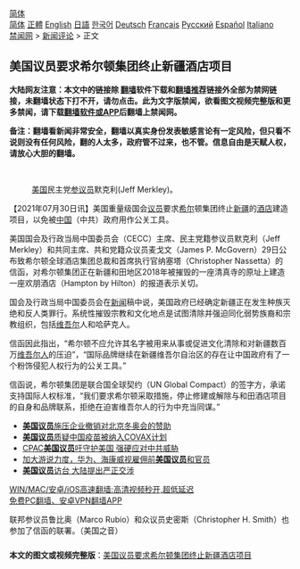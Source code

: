  <!-- 面包屑导航 --> <div class="breadcrumb"><!-- GTranslate: https://gtranslate.io/ -->  <div class="switcher notranslate">  <div class="selected">  <a href="#" onclick="return false;"> 简体</a>  </div>  <div class="option">  <a href="https://www.bannedbook.org" onclick="doGTranslate('zh-CN|zh-CN');jQuery('div.switcher div.selected a').html(jQuery(this).html());return false;" title="简体中文" class="nturl selected"> 简体</a>  <a href="https://www.bannedbook.org/zh-tw/" onclick="doGTranslate('zh-CN|zh-TW');jQuery('div.switcher div.selected a').html(jQuery(this).html());return false;" title="繁體中文" class="nturl"> 正體</a>  <a href="https://www.bannedbook.org/en/" onclick="doGTranslate('zh-CN|en');jQuery('div.switcher div.selected a').html(jQuery(this).html());return false;" title="English" class="nturl"> English</a>  <a href="https://www.bannedbook.org/ja/" onclick="doGTranslate('zh-CN|ja');jQuery('div.switcher div.selected a').html(jQuery(this).html());return false;" title="日本語" class="nturl"> 日語</a>  <a href="https://www.bannedbook.org/ko/" onclick="doGTranslate('zh-CN|ko');jQuery('div.switcher div.selected a').html(jQuery(this).html());return false;" title="한국어" class="nturl"> 한국어</a>  <a href="https://www.bannedbook.org/de/" onclick="doGTranslate('zh-CN|de');jQuery('div.switcher div.selected a').html(jQuery(this).html());return false;" title="Deutsch" class="nturl"> Deutsch</a>  <a href="https://www.bannedbook.org/fr/" onclick="doGTranslate('zh-CN|fr');jQuery('div.switcher div.selected a').html(jQuery(this).html());return false;" title="Français" class="nturl"> Français</a>  <a href="https://www.bannedbook.org/ru/" onclick="doGTranslate('zh-CN|ru');jQuery('div.switcher div.selected a').html(jQuery(this).html());return false;" title="Русский" class="nturl"> Русский</a>  <a href="https://www.bannedbook.org/es/" onclick="doGTranslate('zh-CN|es');jQuery('div.switcher div.selected a').html(jQuery(this).html());return false;" title="Español" class="nturl"> Español</a>  <a href="https://www.bannedbook.org/it/" onclick="doGTranslate('zh-CN|it');jQuery('div.switcher div.selected a').html(jQuery(this).html());return false;" title="Italiano" class="nturl"> Italiano</a>  </div>  </div>      <div class='breadcrumb-sub'><!-- Breadcrumb NavXT 6.3.0 --> <a href="https://www.bannedbook.org/" class="home">禁闻网</a> &gt; <a href="https://www.bannedbook.org/bnews/comments/" class="category">新闻评论</a> &gt; 正文</div></div><h2>美国议员要求希尔顿集团终止新疆酒店项目</h2> <p class="notice"><b>大陆网友注意：本文中的链接除 <a href="https://github.com/bannedbook/fanqiang" >翻墙</a>软件下载和<a href="https://github.com/killgcd/justmysocks/blob/master/README.md">翻墙推荐</a>链接外全部为禁网链接，未翻墙状态下打不开，请勿点击。此为文字版禁闻，欲看图文视频完整版和更多禁闻，请下载<a href="https://github.com/bannedbook/fanqiang">翻墙软件或APP</a>后翻墙上禁闻网。</p><p>备注：翻墙看新闻非常安全，翻墙以真实身份发表敏感言论有一定风险，但只看不说则没有任何风险，翻的人太多，政府管不过来，也不管。信息自由是天赋人权，请放心大胆的翻墙。</b></p>  <div class="entry"> <br /> <figure><a href="https://i2.wp.com/upload-images-bucket-v64rleca837do.s3.eu-west-1.amazonaws.com/wp-content/uploads/2021/07/30012456/f7d4a0dd-4b1e-4d17-80ea-9ffe1fa37d1f.jpeg?fit=620%2C348&#038;ssl=1" data-caption="美国民主党参议员默克利(Jeff Merkley)。"></a><figcaption class="wp-caption-text"><a href="https://www.bannedbook.org/bnews/tag/%e7%be%8e%e5%9b%bd/" class="st_tag internal_tag" rel="tag" title="标签 美国 下的日志">美国</a>民主党<a href="https://www.bannedbook.org/bnews/tag/%e5%8f%82%e8%ae%ae%e5%91%98/" class="st_tag internal_tag" rel="tag" title="标签 参议员 下的日志">参议员</a>默克利(Jeff Merkley)。</figcaption></figure> <p>【2021年07月30日讯】美国重量级国会<a href="https://www.bannedbook.org/bnews/tag/%e8%ae%ae%e5%91%98/" class="st_tag internal_tag" rel="tag" title="标签 议员 下的日志">议员</a>要求<a href="https://www.bannedbook.org/bnews/tag/%E5%B8%8C%E5%B0%94/" class="st_tag internal_tag" rel="tag" title="标签 希尔 下的日志">希尔</a>顿集团终止<a href="https://www.bannedbook.org/bnews/tag/%e6%96%b0%e7%96%86/" class="st_tag internal_tag" rel="tag" title="标签 新疆 下的日志">新疆</a>的<a href="https://www.bannedbook.org/bnews/tag/%e9%85%92%e5%ba%97/" class="st_tag internal_tag" rel="tag" title="标签 酒店 下的日志">酒店</a>建造项目，以免被<span class='wp_keywordlink_affiliate'><a href="https://www.bannedbook.org/" title="中国" target="_blank">中国</a></span>（中共）政府用作公关工具。</p> <p>美国国会及行政当局中国委员会（CECC）主席、民主党籍参议员默克利（Jeff Merkley）和共同主席、共和党籍众议员麦戈文（James P. McGovern）29日公布致希尔顿全球酒店集团总裁和首席执行官纳塞塔（Christopher Nassetta）的信函，对希尔顿集团正在新疆和田地区2018年被摧毁的一座清真寺的原址上建造一座欢朋酒店（Hampton by Hilton）的报道表示关切。</p>  <p>国会及行政当局中国委员会在<span class='wp_keywordlink_affiliate'><a href="https://www.bannedbook.org/" title="新闻">新闻</a></span>稿中说，美国政府已经确定新疆正在发生种族灭绝和反人类罪行。系统性摧毁宗教和文化地点是试图清除并强迫同化弱势族裔和宗教组织，包括<a href="https://www.bannedbook.org/bnews/tag/%E7%BB%B4%E5%90%BE%E5%B0%94/" class="st_tag internal_tag" rel="tag" title="标签 维吾尔 下的日志">维吾尔</a>人和哈萨克人。</p> <p>信函因此指出，“希尔顿不应允许其名字被用来从事或促进文化清除和对新疆数百万<a href="https://www.bannedbook.org/bnews/tag/%E7%BB%B4%E5%90%BE%E5%B0%94%E4%BA%BA/" class="st_tag internal_tag" rel="tag" title="标签 维吾尔人 下的日志">维吾尔人</a>的压迫”，“国际品牌继续在新疆维吾尔自治区的存在让中国政府有了一个粉饰侵犯人权行为的公关工具。”</p>  <p>信函说，希尔顿集团是联合国全球契约（UN Global Compact）的签字方，承诺支持国际人权标准，“我们要求希尔顿采取措施，停止修建或解除与和田酒店项目的自身和品牌联系，拒绝在迫害维吾尔人的行为中充当同谋。”</p> <ul class='op-related-articles' title='相关阅读'> <li><a href='https://www.bannedbook.org/bnews/baitai/20210728/1595868.html' target='_blank'><b>美国议员</b>施压企业撤销对北京冬奥会的赞助</a></li> <li><a href='https://www.bannedbook.org/bnews/baitai/20210714/1587028.html' target='_blank'><b>美国议员</b>质疑中国疫苗被纳入COVAX计划</a></li> <li><a href='https://www.bannedbook.org/bnews/bannedvideo/20210712/1585256.html' target='_blank'>CPAC<b>美国议员</b>吁守护美国 强硬应对中共威胁</a></li> <li><a href='https://www.bannedbook.org/bnews/headline/20210709/1583344.html' target='_blank'>加大游说力度，华为、海康威视雇佣前<b>美国议员</b>和官员</a></li> <li><a href='https://www.bannedbook.org/bnews/baitai/20210608/1562174.html' target='_blank'><b>美国议员</b>访台 大陆提出严正交涉</a></li> </ul> <p class="texttj"> <a href="https://github.com/bannedbook/fanqiang/wiki/V2ray%E6%9C%BA%E5%9C%BA" target="_blank">WIN/MAC/安卓/iOS高速翻墙:高清视频秒开,超低延迟</a><br/> <a href="https://github.com/bannedbook/fanqiang/wiki/%E7%A6%81%E9%97%BB%E7%BD%91%E5%AE%89%E5%8D%93%E7%BF%BB%E5%A2%99%E6%96%B0%E9%97%BBAPP" target="_blank">免费PC翻墙、安卓VPN翻墙APP</a></p> <p>联邦参议员鲁比奥（Marco Rubio）和众议员史密斯（Christopher H. Smith）也参加了信函的联署。（美国之音）</p><a name='sharetosocial'></a>  <div style="margin-bottom:5px;padding-bottom:5px;clear:both"> <div id="archive-pix-1" class="banner-ads"> <!-- AuctionX Display platform tag START --> <div id="26318x728x90x621x_ADSLOT2" clicktrack="%%CLICK_URL_ESC%%"></div> <!-- AuctionX Display platform tag END --> </div> <div id="archive-pix-2" class="banner-ads"> <!-- AuctionX Display platform tag START --> <div id="26315x300x250x621x_ADSLOT2" clicktrack="%%CLICK_URL_ESC%%"></div> <!-- AuctionX Display platform tag END --> </div> </div>  <div id="archive-pix-1" class="banner-ads"> <!-- AuctionX Display platform tag START --> <div id="26318x728x90x621x_ADSLOT3" clicktrack="%%CLICK_URL_ESC%%"></div> <!-- AuctionX Display platform tag END --> </div> <div><b>本文的图文或视频完整版</b>：<a href='https://www.bannedbook.org/bnews/comments/20210730/1596873.html'>美国议员要求希尔顿集团终止新疆酒店项目</a></div>  </div><!--END ENTRY--> 